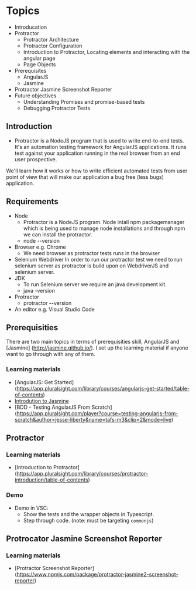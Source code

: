 # Topics
* Introducation
* Protractor
  * Protractor Architecture
  * Protractor Configuration
  * Introduction to Protractor, Locating elements and interacting with the angular page
  * Page Objects 
* Prerequisites
   * AngularJS
   * Jasmine
* Protractor Jasmine Screenshot Reporter
* Future objectives
   *  Understanding Promises and promise-based tests  
   *  Debugging Protractor Tests

## Introduction   

- Protractor is a NodeJS program that is used to write end-to-end tests. It's an automation testing framework for AngularJS applications. It runs test against your application running in the real browser from an end user prospective. 

We'll learn how it works or how to write efficient automated tests from user point of view that will make our application a bug free (less bugs) application.

## Requirements

* Node
    - Protractor is a NodeJS program. Node intall npm packagemanager which is being used to manage node installations and through npm we can install the protractor.
    - node --version 
* Browser e.g. Chrome 
    - We need browser as protractor tests runs in the browser 
* Selenium Webdriver 
   In order to run our protractor test we need to run selenium server as protractor is build upon on WebdriverJS and selenium server. 
* JDK 
  - To run Selenium server we require an java development kit.
  - java -version
* Protractor 
  - protractor --version   
* An editor e.g. Visual Studio Code
  
## Prerequisities

There are two main topics in terms of prerequisities skill, AngularJS and [Jasmine] (http://jasmine.github.io/). I set up the learning material if anyone want to go through with any of them.

### Learning materials

* [AngularJS: Get Started] (https://app.pluralsight.com/library/courses/angularjs-get-started/table-of-contents)
* [Introdution to Jasmine](https://app.pluralsight.com/player?course=testing-javascript&author=joe-eames&name=testing-javascript-m2-jasmine&clip=0&mode=live)
* [BDD - Testing AngularJS From Scratch] (https://app.pluralsight.com/player?course=testing-angularjs-from-scratch&author=jesse-liberty&name=tafs-m3&clip=2&mode=live)

## Protractor

### Learning materials

* [Introduction to Protractor] (https://app.pluralsight.com/library/courses/protractor-introduction/table-of-contents)

### Demo

* Demo in VSC:
    * Show the tests and the wrapper objects in Typescript.
    * Step through code. (note: must be targeting `commonjs`)
 
## Protrocator Jasmine Screenshot Reporter

### Learning materials

* [Protractor Screenshot Reporter] (https://www.npmjs.com/package/protractor-jasmine2-screenshot-reporter)

  


